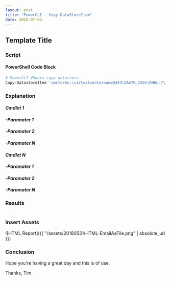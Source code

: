 ```yaml
---
layout: post
title: "PowerCLI - Copy-DataStoreItem"
date: 2018-07-03
---
```

## Template Title

### Script
#### PowerShell Code Block
```PowerShell
# PowerCLI VMware copy datastore
Copy-DatastoreItem 'vmstores:\virtualcentername@443\SAS7K_ISOs\RHEL-7\' 'vmstores:\virtualcentername@443\SSD_ISOs\' -Recurse
```

### Explanation

#### *Cmdlet 1*

#### *-Paramater 1*

#### *-Paramater 2*

#### *-Paramater N*

#### *Cmdlet N*

#### *-Paramater 1*

#### *-Paramater 2*

#### *-Paramater N*

### Results
```PowerShell

```

### Insert Assets
![HTML Report]({{ "/assets/20180531/HTML-EmailAsFile.png" | absolute_url }})

### Conclusion

Hope you're having a great day and this is of use.

Thanks, Tim.
